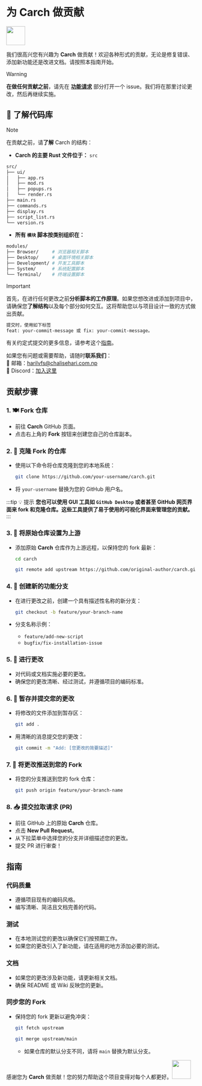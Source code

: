 # 为 **Carch** 做贡献

<img src="https://cdn-icons-png.flaticon.com/128/993/993686.png" width="50" />

我们很高兴您有兴趣为 **Carch** 做贡献！欢迎各种形式的贡献，无论是修复错误、添加新功能还是改进文档。请按照本指南开始。

> [!WARNING]  
> **在做任何贡献之前**，请先在 **[功能请求](https://github.com/harilvfs/carch/issues/new?template=feature-reqests.yml)** 部分打开一个 issue。我们将在那里讨论更改，然后再继续实施。

## 📌 了解代码库

> [!NOTE]
> 在贡献之前，请**了解** Carch 的结构：
> - **Carch 的主要 Rust 文件位于：** `src`
>
>```sh
> src/
> ├── ui/
> │   ├── app.rs
> │   ├── mod.rs
> │   ├── popups.rs
> │   └── render.rs 
> ├── main.rs 
> ├── commands.rs
> ├── display.rs
> ├── script_list.rs 
> └── version.rs
> ```
> 
> - **所有 `模块` 脚本按类别组织在：**  
> ```sh
> modules/
> ├── Browser/     # 浏览器相关脚本
> ├── Desktop/     # 桌面环境相关脚本
> ├── Development/ # 开发工具脚本
> ├── System/      # 系统配置脚本
> └── Terminal/    # 终端设置脚本
> ```

> [!IMPORTANT]
> 首先，在进行任何更改之前**分析脚本的工作原理**。如果您想改进或添加到项目中，请确保您**了解结构**以及每个部分如何交互。这将帮助您以与项目设计一致的方式做出贡献。
>
> ```sh
> 提交时，使用如下标签
> feat: your-commit-message 或 fix: your-commit-message。
> ```
> 
> 有关约定式提交的更多信息，请参考这个[指南](https://gist.github.com/harilvfs/53cc86aa79ea4642356540aadc6bd87d)。

如果您有问题或需要帮助，请随时**联系我们**：  
📧 邮箱：<a href="mailto:harilvfs@chalisehari.com.np">harilvfs@chalisehari.com.np</a>  
💬 Discord：<a href="https://discord.com/invite/8NJWstnUHd">加入这里</a>  

## 贡献步骤

### 1. 🍽️ Fork 仓库
- 前往 **Carch** GitHub 页面。
- 点击右上角的 **Fork** 按钮来创建您自己的仓库副本。

### 2. 🌿 克隆 Fork 的仓库
- 使用以下命令将仓库克隆到您的本地系统：

  ```bash
  git clone https://github.com/your-username/carch.git
  ```

- 将 `your-username` 替换为您的 GitHub 用户名。

:::tip :bulb: 提示
**您也可以使用 GUI 工具如 `GitHub Desktop` 或者甚至 GitHub 网页界面来 fork 和克隆仓库。这些工具提供了易于使用的可视化界面来管理您的贡献。**
:::

### 3. 🌱 将原始仓库设置为上游
- 添加原始 **Carch** 仓库作为上游远程，以保持您的 fork 最新：

   ```bash
   cd carch
   ```

   ```bash
   git remote add upstream https://github.com/original-author/carch.git
   ```

### 4. 🍇 创建新的功能分支
- 在进行更改之前，创建一个具有描述性名称的新分支：

   ```bash
   git checkout -b feature/your-branch-name
   ```

- 分支名称示例：
  - `feature/add-new-script`
  - `bugfix/fix-installation-issue`

### 5. 🔧 进行更改
- 对代码或文档实施必要的更改。
- 确保您的更改清晰、经过测试，并遵循项目的编码标准。

### 6. 📝 暂存并提交您的更改
- 将修改的文件添加到暂存区：

   ```bash
   git add .
   ```

- 用清晰的消息提交您的更改：

   ```bash
   git commit -m "Add: [您更改的简要描述]"
   ```

### 7. 🚀 将更改推送到您的 Fork
- 将您的分支推送到您的 fork 仓库：

   ```bash
   git push origin feature/your-branch-name
   ```

### 8. 📥 提交拉取请求 (PR)
- 前往 GitHub 上的原始 **Carch** 仓库。
- 点击 **New Pull Request**。
- 从下拉菜单中选择您的分支并详细描述您的更改。
- 提交 PR 进行审查！

## 指南

### 代码质量
- 遵循项目现有的编码风格。
- 编写清晰、简洁且文档完善的代码。

### 测试
- 在本地测试您的更改以确保它们按预期工作。
- 如果您的更改引入了新功能，请在适用的地方添加必要的测试。

### 文档
- 如果您的更改涉及新功能，请更新相关文档。
- 确保 README 或 Wiki 反映您的更新。

### 同步您的 Fork
- 保持您的 fork 更新以避免冲突：

   ```bash
   git fetch upstream
   ```
   ```bash
   git merge upstream/main
   ```
  - 如果仓库的默认分支不同，请将 `main` 替换为默认分支。

感谢您为 **Carch** 做贡献！您的努力帮助这个项目变得对每个人都更好。<img src="https://cdn-icons-png.flaticon.com/128/2279/2279398.png" width="50" />